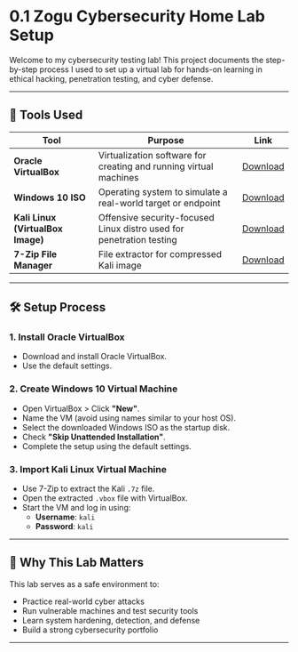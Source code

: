 # 0.1 Zogu Cybersecurity Home Lab Setup

Welcome to my cybersecurity testing lab! This project documents the step-by-step process I used to set up a virtual lab for hands-on learning in ethical hacking, penetration testing, and cyber defense.

---

## 🧰 Tools Used

| Tool | Purpose | Link |
|------|---------|------|
| **Oracle VirtualBox** | Virtualization software for creating and running virtual machines | [Download](https://www.virtualbox.org/wiki/Downloads) |
| **Windows 10 ISO** | Operating system to simulate a real-world target or endpoint | [Download](https://www.microsoft.com/en-ca/software-download/windows10) |
| **Kali Linux (VirtualBox Image)** | Offensive security-focused Linux distro used for penetration testing | [Download](https://kali.download/base-images/kali-2025.1c/kali-linux-2025.1c-virtualbox-amd64.7z) |
| **7-Zip File Manager** | File extractor for compressed Kali image | [Download](https://www.7-zip.org/) |

---

## 🛠️ Setup Process

### 1. Install Oracle VirtualBox
- Download and install Oracle VirtualBox.
- Use the default settings.

### 2. Create Windows 10 Virtual Machine
- Open VirtualBox > Click **"New"**.
- Name the VM (avoid using names similar to your host OS).
- Select the downloaded Windows ISO as the startup disk.
- Check **"Skip Unattended Installation"**.
- Complete the setup using the default settings.

### 3. Import Kali Linux Virtual Machine
- Use 7-Zip to extract the Kali `.7z` file.
- Open the extracted `.vbox` file with VirtualBox.
- Start the VM and log in using:
  - **Username**: `kali`
  - **Password**: `kali`

---

## 🧠 Why This Lab Matters

This lab serves as a safe environment to:
- Practice real-world cyber attacks
- Run vulnerable machines and test security tools
- Learn system hardening, detection, and defense
- Build a strong cybersecurity portfolio

---
